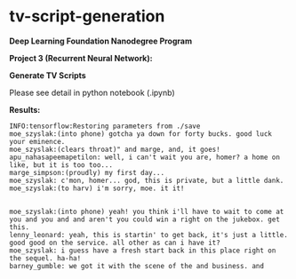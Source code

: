 # tv-script-generation

**Deep Learning Foundation Nanodegree Program**  

**Project 3 (Recurrent Neural Network):**  
  
**Generate TV Scripts**  
  
Please see detail in python notebook (.ipynb)  
  
**Results:**  
```
INFO:tensorflow:Restoring parameters from ./save
moe_szyslak:(into phone) gotcha ya down for forty bucks. good luck your eminence.
moe_szyslak:(clears throat)" and marge, and, it goes!
apu_nahasapeemapetilon: well, i can't wait you are, homer? a home on like, but it is too too...
marge_simpson:(proudly) my first day...
moe_szyslak: c'mon, homer... god, this is private, but a little dank.
moe_szyslak:(to harv) i'm sorry, moe. it it!


moe_szyslak:(into phone) yeah! you think i'll have to wait to come at you and you and and aren't you could win a right on the jukebox. get this.
lenny_leonard: yeah, this is startin' to get back, it's just a little. good good on the service. all other as can i have it?
moe_szyslak: i guess have a fresh start back in this place right on the sequel. ha-ha!
barney_gumble: we got it with the scene of the and business. and
```
